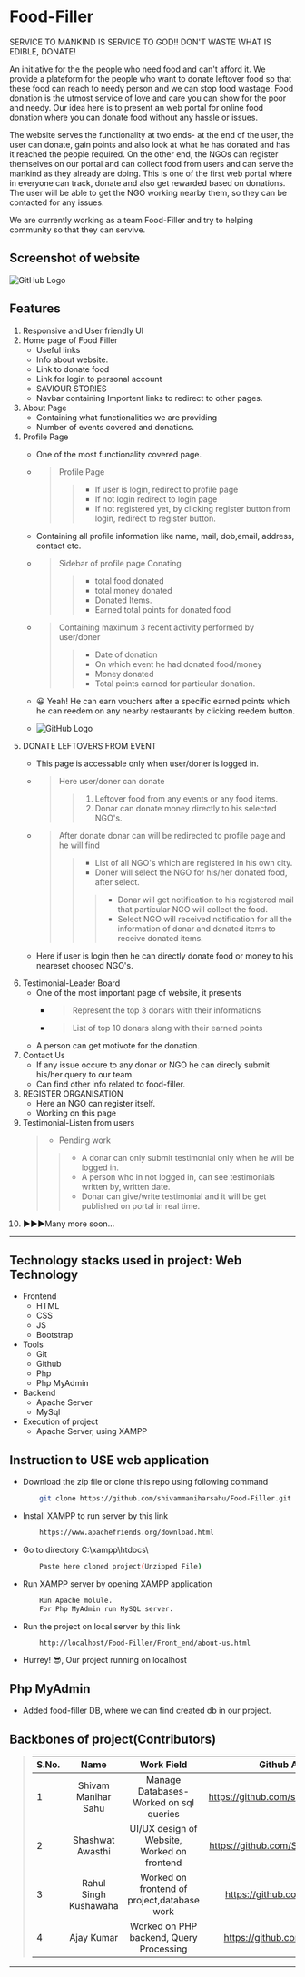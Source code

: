 # Food-Filler 

SERVICE TO MANKIND IS SERVICE TO GOD!! DON'T WASTE WHAT IS EDIBLE, DONATE!

An initiative for the the people who need food and can't afford it. We provide a plateform for the people who want to donate leftover food so that these food can reach to needy person and we can stop food wastage. Food donation is the utmost service of love and care you can show for the poor and needy. Our idea here is to present an web portal for online food donation where you can donate food without any hassle or issues. 

The website serves the functionality at two ends- at the end of the user, the user can donate, gain points and also look at what he has donated and has it reached the people required. On the other end, the NGOs can register themselves on our portal and can collect food from users and can serve the mankind as they already are doing. This is one of the first web portal where in everyone can track, donate and also get rewarded based on donations. The user will be able to get the NGO working nearby them, so they can be contacted for any issues.

We are currently working as a team Food-Filler and try to helping community so that they can servive.

## Screenshot of website

![GitHub Logo](markdown-demo/home.png)
 

## Features

1. Responsive and User friendly UI
2. Home page of Food Filler 
   * Useful links
   * Info about website.
   * Link to donate food
   * Link for login to personal account
   * SAVIOUR STORIES
   * Navbar containing Importent links to redirect to other pages.
3. About Page
   * Containing what functionalities we are providing
   * Number of events covered and donations.
4. Profile Page
   * One of the most functionality covered page.
   * > Profile Page
       >> * If user is login, redirect to profile page
       >> * If not login redirect to login page
       >> * If not registered yet, by clicking register button from login, redirect to register button.
   * Containing all profile information like name, mail, dob,email, address, contact etc. 
   * > Sidebar of profile page Conating 
       >> * total food donated
       >> * total money donated
       >> * Donated Items.
       >> * Earned total points for donated food
   * > Containing maximum 3 recent activity performed by user/doner
       >> * Date of donation
       >> * On which event he had donated food/money
       >> * Money donated
       >> * Total points earned for particular donation.
   * :grinning: Yeah! He can earn vouchers after a specific earned points which he can reedem on any nearby restaurants by clicking reedem button.   
   
   * ![GitHub Logo](markdown-demo/profile.png)   
5. DONATE LEFTOVERS FROM EVENT
   * This page is accessable only when user/doner is logged in.
   * > Here user/doner can donate  
       >> 1. Leftover food from any events or any food items.
       >> 2. Donar can donate money directly to his selected NGO's.
   * > After donate donar can will be redirected to profile page and he will find 
       >> * List of all NGO's which are registered in his own city.
       >> * Doner will select the NGO for his/her donated food, after select.
       >>> * Donar will get notification to his registered mail that particular NGO will collect the food.
       >>> * Select NGO will received notification for all the information of donar and donated items to receive donated items.
       
       
   * Here if user is login then he can directly donate food or money to his neareset choosed NGO's.
6. Testimonial-Leader Board
   * One of the most important page of website, it presents
     * > Represent the top 3 donars with their informations
     * > List of top 10 donars along with their earned points
   * A person can get motivote for the donation.
7. Contact Us
   * If any issue occure to any donar or NGO he can direcly submit his/her query to our team.
   * Can find other info related to food-filler.   
6. REGISTER ORGANISATION
   * Here an NGO can register itself.
   * Working on this page  
8. Testimonial-Listen from users
   > * Pending work
   >> * A donar can only submit testimonial only when he will be logged in.
   >> * A person who in not logged in, can see testimonials written by, written date.
   >> * Donar can give/write testimonial and it will be get published on portal in real time.   
9. :arrow_forward::arrow_forward::arrow_forward:Many more soon...   

---

## Technology stacks used in project: Web Technology
*  Frontend
   * HTML
   * CSS
   * JS
   * Bootstrap
*  Tools
   * Git
   * Github
   * Php
   * Php MyAdmin
*  Backend
   * Apache Server
   * MySql
*  Execution of project
   * Apache Server, using XAMPP
   
## Instruction to USE web application

*  Download the zip file or clone this repo using following command
   
     ``` bash
         git clone https://github.com/shivammaniharsahu/Food-Filler.git
     ```
*  Install XAMPP to run server by this link
     ``` bash
         https://www.apachefriends.org/download.html
     ```    
         
*  Go to directory C:\xampp\htdocs\
     ``` bash
         Paste here cloned project(Unzipped File) 
     ```
*  Run XAMPP server by opening XAMPP application
     ``` bash
         Run Apache molule.
         For Php MyAdmin run MySQL server. 
     ```     
*  Run the project on local server by this link
     ``` bash
         http://localhost/Food-Filler/Front_end/about-us.html
     ```  
*  Hurrey! 😎, Our project running on localhost  

## Php MyAdmin

*  Added food-filler DB, where we can find created db in our project.

## Backbones of project(Contributors)

>| S.No.         | Name                  | Work Field                                   | Github Account                            |
>| ------------- |:---------------------:|:--------------------------------------------:|:-----------------------------------------:| 
>| 1             | Shivam Manihar Sahu   | Manage Databases- Worked on sql queries      |  https://github.com/shivammaniharsahu/    |
>| 2             | Shashwat Awasthi      | UI/UX design of Website, Worked on frontend  |  https://github.com/ShashwatAwasthi04     |
>| 3             | Rahul Singh Kushawaha | Worked on frontend of project,database work  |  https://github.com/Rahul-skush           | 
>| 4             | Ajay Kumar            | Worked on PHP backend, Query Processing      |  https://github.com/AJAYKR00KJ            |

---
     
     

    

   
   
